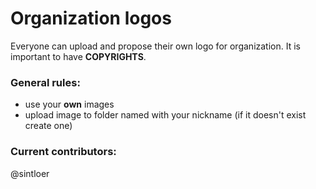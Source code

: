 # Organization logos

Everyone can upload and propose their own logo for organization. It is important to have **COPYRIGHTS**.

### General rules:
* use your **own** images
* upload image to folder named with your nickname (if it doesn't exist create one)

### Current contributors:
@sintloer
